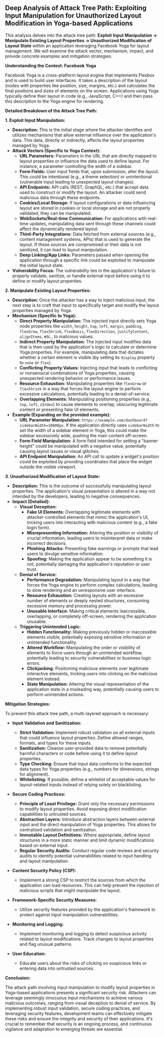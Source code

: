 ## Deep Analysis of Attack Tree Path: Exploiting Input Manipulation for Unauthorized Layout Modification in Yoga-based Applications

This analysis delves into the attack tree path: **Exploit Input Manipulation -> Manipulate Existing Layout Properties -> Unauthorized Modification of Layout State** within an application leveraging Facebook Yoga for layout management. We will examine the attack vector, mechanism, impact, and provide concrete examples and mitigation strategies.

**Understanding the Context: Facebook Yoga**

Facebook Yoga is a cross-platform layout engine that implements Flexbox and is used to build user interfaces. It takes a description of the layout (nodes with properties like position, size, margins, etc.) and calculates the final positions and sizes of elements on the screen. Applications using Yoga typically define their layout in code (e.g., JavaScript, C++) and then pass this description to the Yoga engine for rendering.

**Detailed Breakdown of the Attack Tree Path:**

**1. Exploit Input Manipulation:**

* **Description:** This is the initial stage where the attacker identifies and utilizes mechanisms that allow external influence over the application's data. This data, directly or indirectly, affects the layout properties managed by Yoga.
* **Attack Vectors (Specific to Yoga Context):**
    * **URL Parameters:**  Parameters in the URL that are directly mapped to layout properties or influence the data used to define layout. For instance, a parameter controlling the width of a sidebar.
    * **Form Fields:** User input fields that, upon submission, alter the layout. This could be intentional (e.g., a theme selection) or unintentional (vulnerable input leading to unexpected layout changes).
    * **API Endpoints:**  API calls (REST, GraphQL, etc.) that accept data used to construct or modify the layout. An attacker could send malicious data through these endpoints.
    * **Cookies/Local Storage:** If layout configurations or data influencing layout are stored in cookies or local storage and are not properly validated, they can be manipulated.
    * **WebSockets/Real-time Communication:**  For applications with real-time updates, manipulating data sent through these channels could affect the dynamically rendered layout.
    * **Third-Party Integrations:** Data fetched from external sources (e.g., content management systems, APIs) that is used to generate the layout. If these sources are compromised or their data is not sanitized, it can lead to layout manipulation.
    * **Deep Linking/App Links:**  Parameters passed when opening the application through a specific link could be exploited to manipulate the initial layout state.
* **Vulnerability Focus:** The vulnerability lies in the application's failure to properly validate, sanitize, or handle external input before using it to define or modify layout properties.

**2. Manipulate Existing Layout Properties:**

* **Description:**  Once the attacker has a way to inject malicious input, the next step is to craft that input to specifically target and modify the layout properties managed by Yoga.
* **Mechanism (Specific to Yoga):**
    * **Direct Property Manipulation:**  The injected input directly sets Yoga node properties like `width`, `height`, `top`, `left`, `margin`, `padding`, `flexGrow`, `flexShrink`, `flexBasis`, `flexDirection`, `justifyContent`, `alignItems`, etc., to malicious values.
    * **Indirect Property Manipulation:** The injected input modifies data that is then used by the application's logic to calculate or determine Yoga properties. For example, manipulating data that dictates whether a certain element is visible (by setting its `display` property to `none` or `flex`).
    * **Conflicting Property Values:**  Injecting input that leads to conflicting or nonsensical combinations of Yoga properties, causing unexpected rendering behavior or performance issues.
    * **Resource Exhaustion:**  Manipulating properties like `flexGrow` or `flexShrink` in a way that forces the layout engine to perform excessive calculations, potentially leading to a denial-of-service.
    * **Overlapping Elements:**  Manipulating positioning properties (e.g., `top`, `left`, `zIndex`) to cause elements to overlap, obscuring legitimate content or presenting fake UI elements.
* **Example (Expanding on the provided example):**
    * **URL Parameter Manipulation:**  `https://example.com/dashboard?sidebarWidth=10000px`. If the application directly uses `sidebarWidth` to set the width of a sidebar element in Yoga, this could make the sidebar excessively wide, pushing the main content off-screen.
    * **Form Field Manipulation:** A form field intended for setting a "banner height" could be manipulated with a negative value, potentially causing layout issues or visual glitches.
    * **API Endpoint Manipulation:** An API call to update a widget's position could be exploited by providing coordinates that place the widget outside the visible viewport.

**3. Unauthorized Modification of Layout State:**

* **Description:** This is the outcome of successfully manipulating layout properties. The application's visual presentation is altered in a way not intended by the developers, leading to negative consequences.
* **Impact (Detailed):**
    * **Visual Deception:**
        * **Fake UI Elements:**  Overlapping legitimate elements with attacker-controlled elements that mimic the application's UI, tricking users into interacting with malicious content (e.g., a fake login form).
        * **Misrepresenting Information:**  Altering the position or visibility of crucial information, leading users to misinterpret data or make incorrect decisions.
        * **Phishing Attacks:**  Presenting fake warnings or prompts that lead users to divulge sensitive information.
        * **Spoofing:**  Making the application appear to be something it is not, potentially damaging the application's reputation or user trust.
    * **Denial of Service:**
        * **Performance Degradation:**  Manipulating layout in a way that forces the Yoga engine to perform complex calculations, leading to slow rendering and an unresponsive user interface.
        * **Resource Exhaustion:**  Creating layouts with an excessive number of elements or deeply nested structures, consuming excessive memory and processing power.
        * **Unusable Interface:**  Making critical elements inaccessible, overlapping, or completely off-screen, rendering the application unusable.
    * **Triggering Unintended Logic:**
        * **Hidden Functionality:**  Making previously hidden or inaccessible elements visible, potentially exposing sensitive information or unintended functionality.
        * **Altered Workflow:**  Manipulating the order or visibility of elements to force users through an unintended workflow, potentially leading to security vulnerabilities or business logic errors.
        * **Clickjacking:**  Positioning malicious elements over legitimate interactive elements, tricking users into clicking on the malicious element instead.
        * **State Manipulation:**  Altering the visual representation of the application state in a misleading way, potentially causing users to perform unintended actions.

**Mitigation Strategies:**

To prevent this attack tree path, a multi-layered approach is necessary:

* **Input Validation and Sanitization:**
    * **Strict Validation:**  Implement robust validation on all external inputs that could influence layout properties. Define allowed ranges, formats, and types for these inputs.
    * **Sanitization:**  Cleanse user-provided data to remove potentially harmful characters or code before using it to define layout properties.
    * **Type Checking:** Ensure that input data conforms to the expected data types for Yoga properties (e.g., numbers for dimensions, strings for alignment).
    * **Whitelisting:**  If possible, define a whitelist of acceptable values for layout-related inputs instead of relying solely on blacklisting.

* **Secure Coding Practices:**
    * **Principle of Least Privilege:**  Grant only the necessary permissions to modify layout properties. Avoid exposing direct modification capabilities to untrusted sources.
    * **Abstraction Layers:**  Introduce abstraction layers between external input and the direct manipulation of Yoga properties. This allows for centralized validation and sanitization.
    * **Immutable Layout Definitions:**  Where appropriate, define layout structures in a more static manner and limit dynamic modifications based on external input.
    * **Regular Security Audits:**  Conduct regular code reviews and security audits to identify potential vulnerabilities related to input handling and layout manipulation.

* **Content Security Policy (CSP):**
    * Implement a strong CSP to restrict the sources from which the application can load resources. This can help prevent the injection of malicious scripts that might manipulate the layout.

* **Framework-Specific Security Measures:**
    * Utilize security features provided by the application's framework to protect against input manipulation vulnerabilities.

* **Monitoring and Logging:**
    * Implement monitoring and logging to detect suspicious activity related to layout modifications. Track changes to layout properties and flag unusual patterns.

* **User Education:**
    * Educate users about the risks of clicking on suspicious links or entering data into untrusted sources.

**Conclusion:**

The attack path involving input manipulation to modify layout properties in Yoga-based applications presents a significant security risk. Attackers can leverage seemingly innocuous input mechanisms to achieve various malicious outcomes, ranging from visual deception to denial of service. By implementing robust input validation, secure coding practices, and leveraging security features, development teams can effectively mitigate these risks and ensure the integrity and security of their applications. It's crucial to remember that security is an ongoing process, and continuous vigilance and adaptation to emerging threats are essential.
